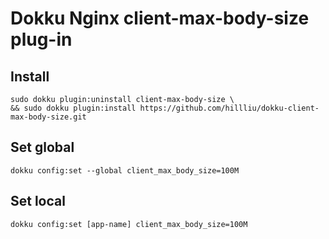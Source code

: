 # Dokku Nginx client-max-body-size plug-in

## Install
```
sudo dokku plugin:uninstall client-max-body-size \
&& sudo dokku plugin:install https://github.com/hillliu/dokku-client-max-body-size.git
```

## Set global
```
dokku config:set --global client_max_body_size=100M
```

## Set local 
```
dokku config:set [app-name] client_max_body_size=100M
```
